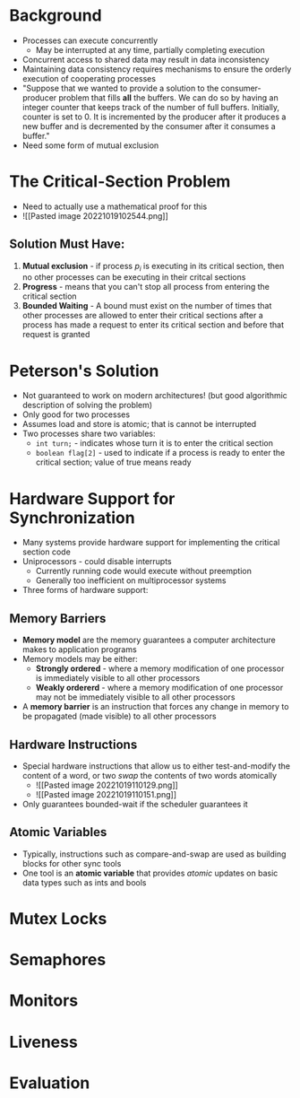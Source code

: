 # Background
- Processes can execute concurrently
	- May be interrupted at any time, partially completing execution
- Concurrent access to shared data may result in data inconsistency
- Maintaining data consistency requires mechanisms to ensure the orderly execution of cooperating processes
- "Suppose that we wanted to provide a solution to the consumer-producer problem that fills **all** the buffers. We can do so by having an integer counter that keeps track of the number of full buffers. Initially, counter is set to 0. It is incremented by the producer after it produces a new buffer and is decremented by the consumer after it consumes a buffer."
- Need some form of mutual exclusion
# The Critical-Section Problem
- Need to actually use a mathematical proof for this
- ![[Pasted image 20221019102544.png]]
## Solution Must Have:
1. **Mutual exclusion** - if process $p_i$ is executing in its critical section, then no other processes can be executing in their critcal sections
2. **Progress** - means that you can't stop all process from entering the critical section
3. **Bounded Waiting** - A bound must exist on the number of times that other processes are allowed to enter their critical sections after a process has made a request to enter its critical section and before that request is granted
# Peterson's Solution
- Not guaranteed to work on modern architectures! (but good algorithmic description of solving the problem)
- Only good for two processes
- Assumes load and store is atomic; that is cannot be interrupted
- Two processes share two variables:
	- `int turn;` - indicates whose turn it is to enter the critical section
	- `boolean flag[2]` - used to indicate if a process is ready to enter the critical section; value of true means ready
# Hardware Support for Synchronization
- Many systems provide hardware support for implementing the critical section code
- Uniprocessors - could disable interrupts
	- Currently running code would execute without preemption
	- Generally too inefficient on multiprocessor systems
- Three forms of hardware support:
## Memory Barriers
- **Memory model** are the memory guarantees a computer architecture makes to application programs
- Memory models may be either:
	- **Strongly ordered** - where a memory modification of one processor is immediately visible to all other processors
	- **Weakly ordererd** - where a memory modification of one processor may not be immediately visible to all other processors
- A **memory barrier** is an instruction that forces any change in memory to be propagated (made visible) to all other processors
## Hardware Instructions
- Special hardware instructions that allow us to either test-and-modify the content of a word, or two *swap* the contents of two words atomically
	- ![[Pasted image 20221019110129.png]]
	- ![[Pasted image 20221019110151.png]]
- Only guarantees bounded-wait if the scheduler guarantees it
## Atomic Variables
- Typically, instructions such as compare-and-swap are used as building blocks for other sync tools
- One tool is an **atomic variable** that provides *atomic* updates on basic data types such as ints and bools
# Mutex Locks
# Semaphores
# Monitors
# Liveness
# Evaluation